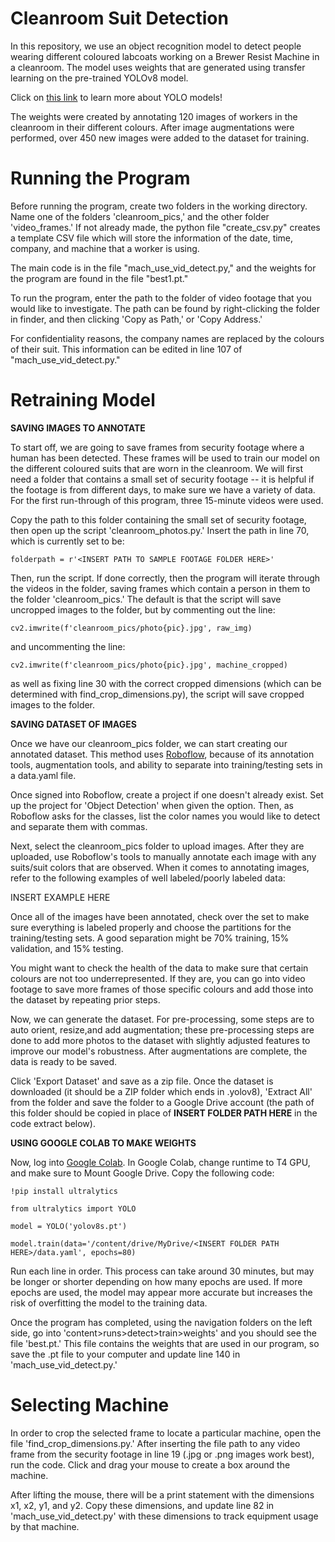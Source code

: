 # Cleanroom Suit Detection
In this repository, we use an object recognition model to detect people wearing different coloured labcoats 
working on a Brewer Resist Machine in a cleanroom. The model uses weights that are generated using transfer 
learning on the pre-trained YOLOv8 model. 

Click on [this link](https://github.com/ultralytics/ultralytics) to learn more about YOLO models!

The weights were created by annotating 120 images of workers in the cleanroom in their different colours. 
After image augmentations were performed, over 450 new images were added to the dataset for training. 

# Running the Program
Before running the program, create two folders in the working directory. Name one of the folders 'cleanroom_pics,' and the other folder 'video_frames.' If not already made, the python file "create_csv.py" creates a template CSV file which will store the information of the date, time, company, and machine that a worker is using. 

The main code is in the file "mach_use_vid_detect.py," and the weights for the program are found in the file "best1.pt." 

To run the program, enter the path to the folder of video footage that you would like to investigate. The path can be found by right-clicking the folder in finder, and then clicking 'Copy as Path,' or 'Copy Address.'

For confidentiality reasons, the company names are replaced by the colours of their suit. This information can be edited in line 107 of "mach_use_vid_detect.py."

# Retraining Model
**SAVING IMAGES TO ANNOTATE**

To start off, we are going to save frames from security footage where a human has been detected. These frames will be used to train our model on the different coloured suits that are worn in the cleanroom. We will first need a folder that contains a small set of security footage -- it is helpful if the footage is from different days, to make sure we have a variety of data. For the first run-through of this program, three 15-minute videos were used. 

Copy the path to this folder containing the small set of security footage, then open up the script 'cleanroom_photos.py.' Insert the path in line 70, which is currently set to be:

    folderpath = r'<INSERT PATH TO SAMPLE FOOTAGE FOLDER HERE>'

Then, run the script. If done correctly, then the program will iterate through the videos in the folder, saving frames which contain a person in them to the folder 'cleanroom_pics.' The default is that the script will save uncropped images to the folder, but by commenting out the line:

    cv2.imwrite(f'cleanroom_pics/photo{pic}.jpg', raw_img)

and uncommenting the line:

    cv2.imwrite(f'cleanroom_pics/photo{pic}.jpg', machine_cropped)

as well as fixing line 30 with the correct cropped dimensions (which can be determined with find_crop_dimensions.py), the script will save cropped images to the folder. 

**SAVING DATASET OF IMAGES**

Once we have our cleanroom_pics folder, we can start creating our annotated dataset. This method uses [Roboflow](https://roboflow.com/), because of its annotation tools, augmentation tools, and ability to separate into training/testing sets in a data.yaml file. 

Once signed into Roboflow, create a project if one doesn't already exist. Set up the project for 'Object Detection' when given the option. Then, as Roboflow asks for the classes, list the color names you would like to detect and separate them with commas. 

Next, select the cleanroom_pics folder to upload images. After they are uploaded, use Roboflow's tools to manually annotate each image with any suits/suit colors that are observed. When it comes to annotating images, refer to the following examples of well labeled/poorly labeled data:

INSERT EXAMPLE HERE

Once all of the images have been annotated, check over the set to make sure everything is labeled properly and choose the partitions for the training/testing sets. A good separation might be 70% training, 15% validation, and 15% testing. 

You might want to check the health of the data to make sure that certain colours are not too underrepresented. If they are, you can go into video footage to save more frames of those specific colours and add those into the dataset by repeating prior steps. 

Now, we can generate the dataset. For pre-processing, some steps are to auto orient, resize,and add augmentation; these pre-processing steps are done to add more photos to the dataset with slightly adjusted features to improve our model's robustness. After augmentations are complete, the data is ready to be saved.  

Click 'Export Dataset' and save as a zip file. Once the dataset is downloaded (it should be a ZIP folder which ends in .yolov8), 'Extract All' from the folder and save the folder to a Google Drive account (the path of this folder should be copied in place of **INSERT FOLDER PATH HERE** in the code extract below).

**USING GOOGLE COLAB TO MAKE WEIGHTS**

Now, log into [Google Colab](https://colab.google.com/). In Google Colab, change runtime to T4 GPU, and make sure to Mount Google Drive. Copy the following code:
    
    !pip install ultralytics
    
    from ultralytics import YOLO

    model = YOLO('yolov8s.pt')

    model.train(data='/content/drive/MyDrive/<INSERT FOLDER PATH HERE>/data.yaml', epochs=80)

Run each line in order. This process can take around 30 minutes, but may be longer or shorter depending on how many epochs are used. If more epochs are used, the model may appear more accurate but increases the risk of overfitting the model to the training data. 

Once the program has completed, using the navigation folders on the left side, go into 'content>runs>detect>train>weights' and you should see the file 'best.pt.' This file contains the weights that are used in our program, so save the .pt file to your computer and update line 140 in 'mach_use_vid_detect.py.'

# Selecting Machine
In order to crop the selected frame to locate a particular machine, open the file 'find_crop_dimensions.py.' After inserting the file path to any video frame from the security footage in line 19 (.jpg or .png images work best), run the code. Click and drag your mouse to create a box around the machine. 

After lifting the mouse, there will be a print statement with the dimensions x1, x2, y1, and y2. Copy these dimensions, and update line 82 in 'mach_use_vid_detect.py' with these dimensions to track equipment usage by that machine. 

